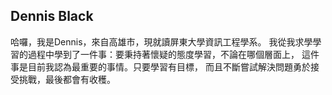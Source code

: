 ## Dennis Black

哈囉，我是Dennis，來自高雄市，現就讀屏東大學資訊工程學系。 我從我求學學習的過程中學到了一件事：要秉持著懷疑的態度學習，不論在哪個層面上， 這件事是目前我認為最重要的事情。只要學習有目標， 而且不斷嘗試解決問題勇於接受挑戰，最後都會有收穫。